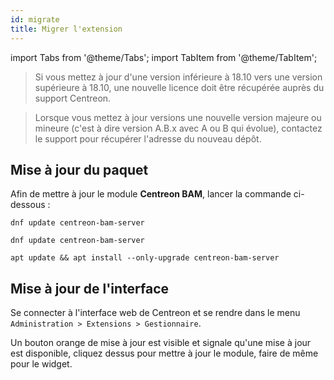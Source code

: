 ```yaml
---
id: migrate
title: Migrer l'extension
---
```

import Tabs from '@theme/Tabs';
import TabItem from '@theme/TabItem';

> Si vous mettez à jour d'une version inférieure à 18.10 vers une version
> supérieure à 18.10, une nouvelle licence doit être récupérée auprès du
> support Centreon.

> Lorsque vous mettez à jour versions une nouvelle version majeure ou
> mineure (c'est à dire version A.B.x avec A ou B qui évolue), contactez
> le support pour récupérer l'adresse du nouveau dépôt.

## Mise à jour du paquet

Afin de mettre à jour le module **Centreon BAM**, lancer la commande
ci-dessous :

<Tabs groupId="sync">
<TabItem value="Alma / RHEL / Oracle Linux 8" label="Alma / RHEL / Oracle Linux 8">

```shell
dnf update centreon-bam-server
```

</TabItem>
<TabItem value="Alma / RHEL / Oracle Linux 9" label="Alma / RHEL / Oracle Linux 9">

```shell
dnf update centreon-bam-server
```

</TabItem>
<TabItem value="Debian 12" label="Debian 12">

```shell
apt update && apt install --only-upgrade centreon-bam-server
```

</TabItem>
</Tabs>

## Mise à jour de l'interface

Se connecter à l'interface web de Centreon et se rendre dans le menu
`Administration > Extensions > Gestionnaire`.

Un bouton orange de mise à jour est visible et signale qu'une mise à
jour est disponible, cliquez dessus pour mettre à jour le module, faire
de même pour le widget.
